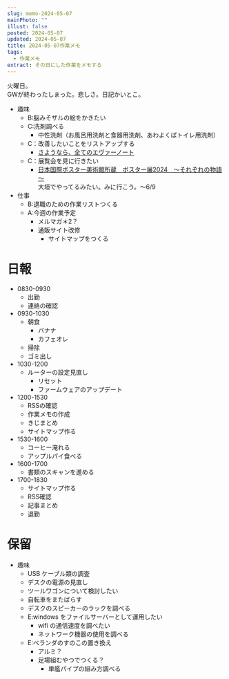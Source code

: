 ```yaml
---
slug: memo-2024-05-07
mainPhoto: ""
illust: false
posted: 2024-05-07
updated: 2024-05-07
title: 2024-05-07作業メモ
tags:
  - 作業メモ
extract: その日にした作業をメモする
---
```


火曜日。  
GWが終わったしまった。悲しさ。日記かいとこ。

- 趣味
  - B:脳みそザルの絵をかきたい
  - C:洗剤調べる
    - 中性洗剤（お風呂用洗剤と食器用洗剤、あわよくばトイレ用洗剤）
  - C：改善したいことをリストアップする 
    - [さようなら、全てのエヴァーノート](https://honeshabri.hatenablog.com/entry/Evernote_to_Obsidian)  
  - C：展覧会を見に行きたい
    - [日本国際ポスター美術館所蔵　ポスター展2024　～それぞれの物語～](https://www.japandesign.ne.jp/event/postermuseum-ogaki-2024/)  
    大垣でやってるみたい。みに行こう。〜6/9
- 仕事
  - B:退職のための作業リストつくる
  - A:今週の作業予定
    - メルマガ＊2？
    - 通販サイト改修
      - サイトマップをつくる

# 日報

- 0830-0930
  - 出勤
  - 連絡の確認
- 0930-1030
  - 朝食
    - バナナ
    - カフェオレ
  - 掃除
  - ゴミ出し
- 1030-1200
  - ルーターの設定見直し
    - リセット
    - ファームウェアのアップデート
- 1200-1530
  - RSSの確認
  - 作業メモの作成
  - きじまとめ
  - サイトマップ作る
- 1530-1600
  - コーヒー淹れる
  - アップルパイ食べる
- 1600-1700
  - 書類のスキャンを進める
- 1700-1830
  - サイトマップ作る
  - RSS確認
  - 記事まとめ
  - 退勤

# 保留

- 趣味
  - USB ケーブル類の調査
  - デスクの電源の見直し
  - ツールワゴンについて検討したい
  - 自転車をまたばらす
  - デスクのスピーカーのラックを調べる
  - E:windows をファイルサーバーとして運用したい
    - wifi の通信速度を調べたい
    - ネットワーク機器の使用を調べる
  - E:ベランダのすのこの置き換え
    - アルミ？
    - 足場組むやつでつくる？
      - 単艦パイプの組み方調べる
